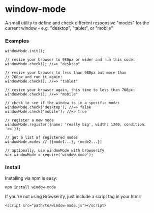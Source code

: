 window-mode
===========

A small utility to define and check different responsive "modes" for the current window - e.g. "desktop", "tablet", or "mobile"

### Examples

```
windowMode.init();

// resize your browser to 980px or wider and run this code:
windowMode.check(); //=> "desktop"

// resize your browser to less than 980px but more than
// 768px and run it again:
windowMode.check(); //=> "tablet"

// resize your browser again, this time to less than 768px:
windowMode.check(); //=> "mobile"

// check to see if the window is in a specific mode:
windowMode.check('desktop'); //=> false
windowMode.check('mobile'); //=> true

// register a new mode
windowMode.register({name: 'really big', width: 1200, condition: '>='});

// get a list of registered modes
windowMode.modes // [{mode1...}, {mode2...}]

// optionally, use windowMode with browserify
var windowMode = require('window-mode');
```

### Install

Installing via npm is easy:

```
npm install window-mode
```

If you're not using Browserify, just include a script tag in your html:

```
<script src="path/to/window-mode.js"></script>
```
